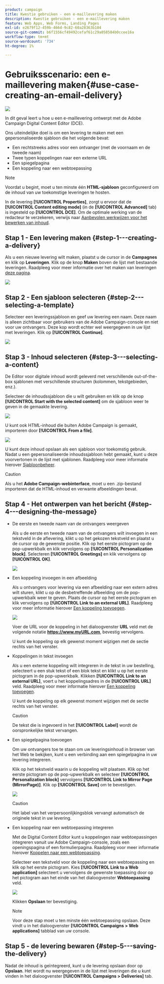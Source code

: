 ```yaml
---
product: campaign
title: Kwestie gebruiken - een e-maillevering maken
description: Kwestie gebruiken - een e-maillevering maken
feature: Web Apps, Web Forms, Landing Pages
exl-id: e2679f12-459b-466d-9c82-60a28363b104
source-git-commit: b6f1556cf49492cefaf61c29a058584b0ccee16a
workflow-type: tm+mt
source-wordcount: '734'
ht-degree: 1%

---
```


# Gebruiksscenario: een e-maillevering maken{#use-case-creating-an-email-delivery}

![](../../assets/common.svg)

In dit geval leert u hoe u een e-maillevering ontwerpt met de Adobe Campaign Digital Content Editor (DCE).

Ons uiteindelijke doel is om een levering te maken met een gepersonaliseerde sjabloon die het volgende bevat:

* Een rechtstreeks adres voor een ontvanger (met de voornaam en de tweede naam)
* Twee typen koppelingen naar een externe URL
* Een spiegelpagina
* Een koppeling naar een webtoepassing

>[!NOTE]
>
>Voordat u begint, moet u ten minste één **HTML-sjabloon** geconfigureerd om de inhoud van uw toekomstige leveringen te hosten.
>
>In de levering **[!UICONTROL Properties]**, zorgt u ervoor dat de **[!UICONTROL Content editing mode]** (in de **[!UICONTROL Advanced]** tab) is ingesteld op **[!UICONTROL DCE]**. Om de optimale werking van de redacteur te verzekeren, verwijs naar [Aanbevolen werkwijzen voor het bewerken van inhoud](content-editing-best-practices.md).

## Stap 1 - Een levering maken {#step-1---creating-a-delivery}

Als u een nieuwe levering wilt maken, plaatst u de cursor in de **Campagnes** en klik op **Leveringen**. Klik op de knop **Maken** boven de lijst met bestaande leveringen. Raadpleeg voor meer informatie over het maken van leveringen [deze pagina](../../delivery/using/about-email-channel.md).

![](assets/delivery_step_1.png)

## Stap 2 - Een sjabloon selecteren {#step-2---selecting-a-template}

Selecteer een leveringssjabloon en geef uw levering een naam. Deze naam is alleen zichtbaar voor gebruikers van de Adobe Campaign-console en niet voor uw ontvangers. Deze kop wordt echter wel weergegeven in uw lijst met leveringen. Klik op **[!UICONTROL Continue]**.

![](assets/dce_delivery_model.png)

## Stap 3 - Inhoud selecteren {#step-3---selecting-a-content}

De Editor voor digitale inhoud wordt geleverd met verschillende out-of-the-box sjablonen met verschillende structuren (kolommen, tekstgebieden, enz.).

Selecteer de inhoudssjabloon die u wilt gebruiken en klik op de knop **[!UICONTROL Start with the selected content]** om de sjabloon weer te geven in de gemaakte levering.

![](assets/dce_select_model.png)

U kunt ook HTML-inhoud die buiten Adobe Campaign is gemaakt, importeren door **[!UICONTROL From a file]**.

![](assets/dce_select_from_file_template.png)

U kunt deze inhoud opslaan als een sjabloon voor toekomstig gebruik. Nadat u een gepersonaliseerde inhoudssjabloon hebt gemaakt, kunt u deze voorvertonen in de lijst met sjablonen. Raadpleeg voor meer informatie hierover [Sjabloonbeheer](template-management.md).

>[!CAUTION]
>
>Als u het **Adobe Campaign-webinterface**, moet u een .zip-bestand importeren dat de HTML-inhoud en verwante afbeeldingen bevat.

## Stap 4 - Het ontwerpen van het bericht {#step-4---designing-the-message}

* De eerste en tweede naam van de ontvangers weergeven

   Als u de eerste en tweede naam van de ontvangers wilt invoegen in een tekstveld in de aflevering, klikt u op het gekozen tekstveld en plaatst u de cursor op de gewenste positie. Klik op het eerste pictogram op de pop-upwerkbalk en klik vervolgens op **[!UICONTROL Personalization block]**. Selecteren **[!UICONTROL Greetings]** en klik vervolgens op **[!UICONTROL OK]**.

   ![](assets/dce_personalizationblock_greetings.png)

* Een koppeling invoegen in een afbeelding

   Als u ontvangers voor levering via een afbeelding naar een extern adres wilt sturen, klikt u op de desbetreffende afbeelding om de pop-upwerkbalk weer te geven. Plaats de cursor op het eerste pictogram en klik vervolgens op **[!UICONTROL Link to an external URL]**. Raadpleeg voor meer informatie hierover [Een koppeling toevoegen](editing-content.md#adding-a-link).

   ![](assets/dce_externalpage.png)

   Voer de URL voor de koppeling in het dialoogvenster **URL** veld met de volgende notatie **https://www.myURL.com**, bevestig vervolgens.

   U kunt de koppeling op elk gewenst moment wijzigen met de sectie rechts van het venster.

* Koppelingen in tekst invoegen

   Als u een externe koppeling wilt integreren in de tekst in uw bestelling, selecteert u een stuk tekst of een blok tekst en klikt u op het eerste pictogram in de pop-upwerkbalk. Klikken **[!UICONTROL Link to an external URL]**, voert u het koppelingsadres in de **[!UICONTROL URL]** veld. Raadpleeg voor meer informatie hierover [Een koppeling toevoegen](editing-content.md#adding-a-link).

   U kunt de koppeling op elk gewenst moment wijzigen met de sectie rechts van het venster.

   >[!CAUTION]
   >
   >De tekst die is ingevoerd in het **[!UICONTROL Label]** wordt de oorspronkelijke tekst vervangen.

* Een spiegelpagina toevoegen

   Om uw ontvangers toe te staan om uw leveringsinhoud in browser van het Web te bekijken, kunt u een verbinding aan een spiegelpagina in uw levering integreren.

   Klik op het tekstveld waarin u de koppeling wilt plaatsen. Klik op het eerste pictogram op de pop-upwerkbalk en selecteer **[!UICONTROL Personalization block]** vervolgens **[!UICONTROL Link to Mirror Page (MirrorPage)]**. Klik op **[!UICONTROL Save]** om te bevestigen.

   ![](assets/dce_mirrorpage.png)

   >[!CAUTION]
   >
   >Het label van het verpersoonlijkingsblok vervangt automatisch de originele tekst in uw levering.

* Een koppeling naar een webtoepassing integreren

   Met de Digital Content Editor kunt u koppelingen naar webtoepassingen integreren vanuit uw Adobe Campaign-console, zoals een openingspagina of een formulierpagina. Raadpleeg voor meer informatie hierover [Koppelen naar een webtoepassing](editing-content.md#link-to-a-web-application).

   Selecteer een tekstveld voor de koppeling naar een webtoepassing en klik op het eerste pictogram. Kies **[!UICONTROL Link to a Web application]** selecteert u vervolgens de gewenste toepassing door op het pictogram aan het einde van het dialoogvenster **Webtoepassing** veld.

   ![](assets/dce_webapp.png)

   Klikken **Opslaan** ter bevestiging.

   >[!NOTE]
   >
   >Voor deze stap moet u ten minste één webtoepassing opslaan. Deze vindt u in het dialoogvenster **[!UICONTROL Campaigns > Web applications]** tabblad van uw console.

## Stap 5 - de levering bewaren {#step-5---saving-the-delivery}

Nadat de inhoud is geïntegreerd, kunt u de levering opslaan door op **Opslaan**. Het wordt nu weergegeven in de lijst met leveringen die u kunt vinden in het dialoogvenster **[!UICONTROL Campaigns > Deliveries]** tab.
